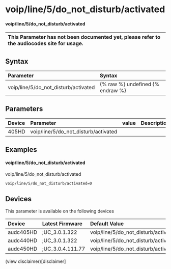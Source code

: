 ﻿---
description: voip/line/5/do_not_disturb/activated
search: false
---

# voip/line/5/do_not_disturb/activated

#### voip/line/5/do_not_disturb/activated


| This Parameter has not been documented yet, please refer to the audiocodes site for usage.  |
| :--- |

## Syntax
| Parameter | Syntax |
| :--- | :--- |
|voip/line/5/do_not_disturb/activated | {% raw %} undefined {% endraw %} |

## Parameters
|Device|Parameter|value|Description|
|:---|:---|:---|:---|
| 405HD | voip/line/5/do_not_disturb/activated |  |  |

## Examples
#### voip/line/5/do_not_disturb/activated

voip/line/5/do_not_disturb/activated

```
voip/line/5/do_not_disturb/activated=0
```

## Devices
This parameter is available on the following devices

| Device | Latest Firmware | Default Value |
|:---|:---|:---|
| audc405HD | ;UC_3.0.1.322 | voip/line/5/do_not_disturb/activated=0 
| audc440HD | ;UC_3.0.1.322 | voip/line/5/do_not_disturb/activated=0 
| audc450HD | ;UC_3.0.4.111.77 | voip/line/5/do_not_disturb/activated=0 

(view disclaimer)[disclaimer]
